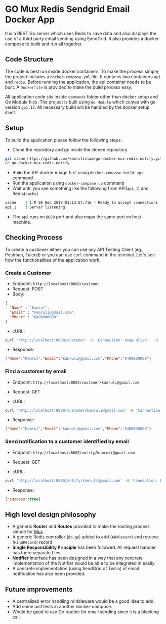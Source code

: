 # GO Mux Redis Sendgrid Email Docker App

It is a REST Go server which uses Redis to save data and also displays the use of a third party email sending using SendGrid. It also provides a docker-compose to build and run all together. 

## Code Structure

The code is best run inside docker containers. To make the process simple, the project includes a `docker-compose.yml` file. It contains two containers `api` and `redis`. Before running the application, the api container needs to be built. A `Dockerfile` is provided to make the build process easy.

All application code sits inside `commands` folder other than docker setup and Go Module files. The project is built using  `Go Module` which comes with go version `go1.13`. All necessary build will be handled by the docker setup itself. 

## Setup

To build the application please follow the following steps:

- Clone the repository and go inside the cloned repository
```bash
git clone https://github.com/kamrulislam/go-docker-mux-redis-notify.git
cd go-docker-mux-redis-notify
```
- Build the API docker image first using `docker-compose build api` command
- Run the application using `docker-compose up` command
- Wait until you see something like the following from API(`api_1`) and Redis(`cache`)
```bash
cache    | 1:M 08 Dec 2019 01:13:07.716 * Ready to accept connections
api_1    | Server listening!
```
- The `api` runs on `8080` port and also maps the same port on host machine.


## Checking Process

To create a customer either you can use any API Testing Client (eg., Postman, Talend) or you can use `curl` command in the terminal. Let's see how the functionalities of the application work.

### Create a Customer

- Endpoint: `http://localhost:8080/customer`
- Request: POST
- Body: 
```json
{
  "Name" : "Kamrul",
  "Email" : "kamruli@gmail.com",
  "Phone" : "0400000000"
}
```
- cURL:
```bash
curl 'http://localhost:8080/customer' -H 'Connection: keep-alive'  -H 'User-Agent: Mozilla/5.0 (Macintosh; Intel Mac OS X 10_13_6) AppleWebKit/537.36 (KHTML, like Gecko) Chrome/78.0.3904.108 Safari/537.36' -H 'Content-Type: application/json' -H 'Accept: */*' -H 'Sec-Fetch-Site: cross-site' -H 'Sec-Fetch-Mode: cors' -H 'Accept-Encoding: gzip, deflate, br' -H 'Accept-Language: en-AU,en-GB;q=0.9,en-US;q=0.8,en;q=0.7'  --data-binary $'{\n  "Name" : "Kamrul",\n  "Email" : "kamruli@gmail.com",\n  "Phone" : "0400000000"\n}' --compressed
```
- Response:
```json
{"Name":"Kamrul","Email":"kamruli@gmail.com","Phone":"0400000000"}
```

### Find a customer by email

- Endpoint: `http://localhost:8080/customer/kamruli@gmail.com`
- Request: GET

- cURL:
```bash
curl 'http://localhost:8080/customer/kamruli@gmail.com' -H 'Connection: keep-alive'  -H 'User-Agent: Mozilla/5.0 (Macintosh; Intel Mac OS X 10_13_6) AppleWebKit/537.36 (KHTML, like Gecko) Chrome/78.0.3904.108 Safari/537.36' -H 'Content-Type: application/json' -H 'Accept: */*' -H 'Sec-Fetch-Site: cross-site' -H 'Sec-Fetch-Mode: cors' -H 'Accept-Encoding: gzip, deflate, br' -H 'Accept-Language: en-AU,en-GB;q=0.9,en-US;q=0.8,en;q=0.7'  --compressed
```
- Response:
```json
{"Name":"Kamrul","Email":"kamruli@gmail.com","Phone":"0400000000"}
```

### Send notification to a customer identified by email


- Endpoint: `http://localhost:8080/notify/kamruli@gmail.com`
- Request: GET

- cURL:
```bash
curl 'http://localhost:8080/notify/kamruli@gmail.com' -H 'Connection: keep-alive'  -H 'User-Agent: Mozilla/5.0 (Macintosh; Intel Mac OS X 10_13_6) AppleWebKit/537.36 (KHTML, like Gecko) Chrome/78.0.3904.108 Safari/537.36' -H 'Content-Type: application/json' -H 'Accept: */*' -H 'Sec-Fetch-Site: cross-site' -H 'Sec-Fetch-Mode: cors' -H 'Accept-Encoding: gzip, deflate, br' -H 'Accept-Language: en-AU,en-GB;q=0.9,en-US;q=0.8,en;q=0.7'  --compressed
```
- Response:
```json
{"success":true}
```

## High level design philosophy

- A generic **Router** and **Routes** provided to make the routing process simple for [Mux](http://www.gorillatoolkit.org/pkg/mux)
- A generic Redis controller (`db.go`) added to add (`AddRecord`) and retrieve (`FindRecord`) record
- **Single Responsibility Principle**  has been followed. All request handler has there separate files. 
- **Notifier** interface has been designed in a way that any concrete implementation  of the Notifier would be able to be integrated in easily.
- A concrete implementation (using SendGrid of Twilio) of email notification has also been provided.
  
## Future improvements

- A centralized error handling middleware would be a good idea to add.
- Add some unit tests in another docker-compose.
- Would be good to use Go routine for email sending since it is a blocking call.  
